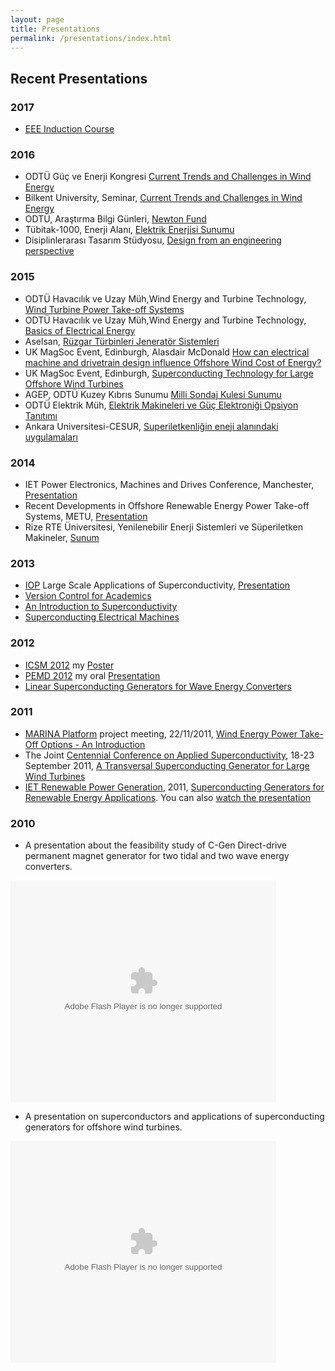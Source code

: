 ```yaml
---
layout: page
title: Presentations
permalink: /presentations/index.html
---
```


## Recent Presentations


### 2017


* [EEE Induction Course](https://docs.google.com/presentation/d/1R1ZmGRX_92i5elfx05uXmj9EHNj2sKrFu8xxosCMkmk/pub?start=false&loop=false&delayms=3000)

### 2016

* ODTÜ Güç ve Enerji Kongresi [Current Trends and Challenges in Wind Energy](https://docs.google.com/presentation/d/1P6MdOSiaULh4ER0X-CHea7ilb3HtPa9qUvMtzMrF6Og/edit?usp=sharing)
* Bilkent University, Seminar, [Current Trends and Challenges in Wind Energy](https://docs.google.com/presentation/d/1P6MdOSiaULh4ER0X-CHea7ilb3HtPa9qUvMtzMrF6Og/edit?usp=sharing)
* ODTÜ, Araştırma Bilgi Günleri, [Newton Fund](https://docs.google.com/presentation/d/1uHEdoHDHlFYh4CqQxNUEgbooXijWlml-_VL3hNSf3dQ/edit?usp=sharing)
* Tübitak-1000, Enerji Alanı, [Elektrik Enerjisi Sunumu](https://docs.google.com/presentation/d/1gw27TPaHgj9yFgZ8PzE3Js1YFSMgcSZIQE1Md_Vx5AU/edit?usp=sharing)
* Disiplinlerarası Tasarım Stüdyosu, [Design from an engineering perspective](http://keysan.me/presentations/design_from_engineering.html)

### 2015

* ODTÜ Havacılık ve Uzay Müh,Wind Energy and Turbine Technology, [Wind Turbine Power Take-off Systems](https://docs.google.com/presentation/d/1hAog4lWxXLFdPDYfOLiywXa-U9KJ50Lm0AYwQ_PXh_M/edit?usp=sharing)
* ODTÜ Havacılık ve Uzay Müh,Wind Energy and Turbine Technology, [Basics of Electrical Energy](/presentations/power_basics.html)
* Aselsan, [Rüzgar Türbinleri Jeneratör Sistemleri](https://docs.google.com/presentation/d/1GuMfGU77NcYJu3rGbK5eWvilPFw5URcZUiLjTVJkE-Y/edit?usp=sharing)
* UK MagSoc Event, Edinburgh, Alasdair McDonald [How can electrical machine and drivetrain design influence Offshore Wind Cost of Energy?](https://docs.google.com/presentation/d/1hHpeSlyrqR6OqKgF4uOt2bNV5zqS3j4IMCx7Huad4e0/edit?usp=sharing)
* UK MagSoc Event, Edinburgh, [Superconducting Technology for Large Offshore Wind Turbines](https://docs.google.com/presentation/d/1uYJwFvBlhV6UWXFh-XtOV2KOcER2-t5Sj5dnYJbyHXU/edit?usp=sharing)
* AGEP, ODTÜ Kuzey Kıbrıs Sunumu [Milli Sondaj Kulesi Sunumu](http://keysan.me/presentations/kamag.html)
* ODTÜ Elektrik Müh, [Elektrik Makineleri ve Güç Elektroniği Opsiyon Tanıtımı](https://docs.google.com/presentation/d/128lohMTBVDAOZl9q8SzXT4HCoFsondeH2lE10goHrto/edit?usp=sharing)
* Ankara Universitesi-CESUR, [Superiletkenliğin eneji alanındaki uygulamaları](https://docs.google.com/presentation/d/1faw8dVxYoz_jsJRa6igICBzAtsH83xKLbax7HoxeY3M/edit?usp=sharing)

### 2014

* IET Power Electronics, Machines and Drives Conference, Manchester,  [Presentation](https://docs.google.com/presentation/d/1Is44gl0PX-vi8th24iMXxA-DQIrjGqCJt5en9xghJoE/pub?start=false&loop=false&delayms=3000)
* Recent Developments in Offshore Renewable Energy Power Take-off Systems, METU, [Presentation](https://docs.google.com/presentation/d/15RYcaq9x5TBQZq6PfYJ_HGezz4XuVYv-rCBp_c9y3go/pub?start=false&loop=false&delayms=3000)
* Rize RTE Üniversitesi, Yenilenebilir Enerji Sistemleri ve Süperiletken Makineler, [Sunum](https://docs.google.com/presentation/d/1PJpeJqtONpgJ46_lZC3Di2M54Pq_f2Jik6Qd7ANxH4Q/pub?start=false&loop=false&delayms=3000)

### 2013

* [IOP](http://www.iop.org/events/scientific/conferences/) Large Scale Applications of Superconductivity, [Presentation](https://www.dropbox.com/s/n04kh5bwx0t8zyh/Ozan_Keysan_10MW_HTS_11_2013.pdf)
* [Version Control for Academics](http://dl.dropbox.com/u/2490601/Presentations/version-control/svn.html)
* [An Introduction to Superconductivity](http://www.see.ed.ac.uk/~okeysan/idcore/idcore2.html)
* [Superconducting Electrical Machines](https://dl.dropbox.com/u/2490601/Presentations/IDCORE/IDCORE_HTSG_June_2012.ppt)

### 2012

* [ICSM 2012](http://www.icsm2012.org) my [Poster](https://www.dropbox.com/s/ge572nh3zrmsx88/keysan_ICSM_2012_poster.pdf)
* [PEMD 2012](http://conferences.theiet.org/pemd/)  my oral [Presentation](https://www.dropbox.com/s/tmrd84gycxktamm/Ozan_Keysan_HTSG_presentation_March_2012_PEMD.ppt)
* [Linear Superconducting Generators for Wave Energy Converters](http://dl.dropbox.com/u/2490601/Presentations/Ozan_Keysan_HTSG_presentation_March_2012_PEMD.ppt)


### 2011

* [MARINA Platform](http://www.marina-platform.info) project meeting, 22/11/2011, [Wind Energy Power Take-Off  Options - An Introduction](http://dl.dropbox.com/u/2490601/Presentations/Ozan_Keysan_MARINA_11_2011.ppt)
* The Joint [Centennial Conference on Applied Superconductivity](http://www.eucas2011.org), 18-23 September 2011, [A Transversal Superconducting Generator for Large Wind Turbines](http://dl.dropbox.com/u/2490601/Presentations/Ozan_Keysan_HTSG_EUCAS_2011.ppt)
* [IET Renewable Power Generation](http://conferences.theiet.org/rpg), 2011, [Superconducting Generators for Renewable Energy Applications](http://dl.dropbox.com/u/2490601/Presentations/Ozan_Keysan_HTSG_presentation_September_2011_IET_RPG.ppt).  You can also [watch the presentation](http://scpro.streamuk.com/uk/player/Default.aspx?wid=11496&ptid=26&t=0)

### 2010

* A presentation about the feasibility study of C-Gen Direct-drive permanent magnet generator for two tidal and two wave energy converters.

<html><div style="width:425px" id="__ss_8379887"><object id="__sse8379887" width="425" height="355"><param name="movie" value="http://static.slidesharecdn.com/swf/ssplayer2.swf?doc=ieskeysan0303-110621120444-phpapp01&stripped_title=ies-keysan-0303&userName=ozikeysan" /><param name="allowFullScreen" value="true"/><param name="allowScriptAccess" value="always"/><embed name="__sse8379887" src="http://static.slidesharecdn.com/swf/ssplayer2.swf?doc=ieskeysan0303-110621120444-phpapp01&stripped_title=ies-keysan-0303&userName=ozikeysan" type="application/x-shockwave-flash" allowscriptaccess="always" allowfullscreen="true" width="425" height="355"></embed></object></div></html>

* A presentation on superconductors and applications of superconducting generators for offshore wind turbines.

<html><div style="width:425px" id="__ss_8380274"><object id="__sse8380274" width="425" height="355"><param name="movie" value="http://static.slidesharecdn.com/swf/ssplayer2.swf?doc=ieshtsgpresentationmarch2011-110621123114-phpapp01&stripped_title=hightemperature-superconducting-generators&userName=ozikeysan" /><param name="allowFullScreen" value="true"/><param name="allowScriptAccess" value="always"/><embed name="__sse8380274" src="http://static.slidesharecdn.com/swf/ssplayer2.swf?doc=ieshtsgpresentationmarch2011-110621123114-phpapp01&stripped_title=hightemperature-superconducting-generators&userName=ozikeysan" type="application/x-shockwave-flash" allowscriptaccess="always" allowfullscreen="true" width="425" height="355"></embed></object></div></html>
